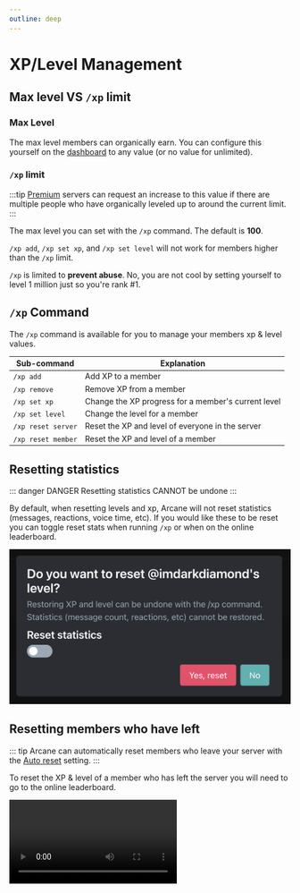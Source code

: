 ```yaml
---
outline: deep
---
```


# XP/Level Management

## Max level VS `/xp` limit

### Max Level

The max level members can organically earn. You can configure this yourself on the [dashboard](./setup/xp-options#max-level) to any value (or no value for unlimited).

### `/xp` limit

:::tip
[Premium](../../premium) servers can request an increase to this value if there are multiple people who have organically leveled up to around the current limit.
:::

The max level you can set with the `/xp` command. The default is **100**.

`/xp add`, `/xp set xp`, and `/xp set level` will not work for members higher than the `/xp` limit.

`/xp` is limited to **prevent abuse**. No, you are not cool by setting yourself to level 1 million just so you're rank #1.

## `/xp` Command

The `/xp` command is available for you to manage your members xp & level values.

| **Sub-command** | **Explanation** |
| - | - |
| `/xp add` | Add XP to a member |
| `/xp remove` | Remove XP from a member |
| `/xp set xp` | Change the XP progress for a member's current level |
| `/xp set level` | Change the level for a member |
| `/xp reset server` | Reset the XP and level of everyone in the server |
| `/xp reset member` | Reset the XP and level of a member |

## Resetting statistics

::: danger DANGER
Resetting statistics CANNOT be undone
:::

By default, when resetting levels and xp, Arcane will not reset statistics (messages, reactions, voice time, etc). If you would like these to be reset you can toggle reset stats when running `/xp` or when on the online leaderboard.

![Reset stats](../../images/leveling/reset-stats.png)

## Resetting members who have left

::: tip
Arcane can automatically reset members who leave your server with the [Auto reset](./setup/leaderboard#auto-reset) setting.
:::

To reset the XP & level of a member who has left the server you will need to go to the online leaderboard.

<video controls="controls" src="../../images/leveling/reset-left-member.mp4" />

